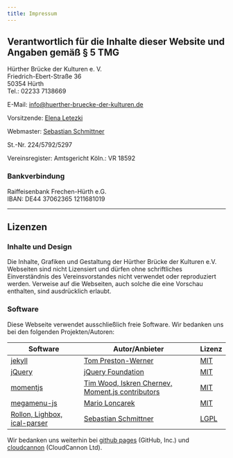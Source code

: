 ```yaml
---
title: Impressum
---
```



## Verantwortlich f&uuml;r die Inhalte dieser Website und Angaben gem&auml;&szlig; &sect; 5 TMG

H&uuml;rther Br&uuml;cke der Kulturen e. V.
<br>Friedrich-Ebert-Stra&szlig;e 36
<br>50354 H&uuml;rth
<br>Tel.: 02233 7138669

E-Mail: [info@huerther-bruecke-der-kulturen.de](mailto:info@huerther-bruecke-der-kulturen.de)

Vorsitzende: [Elena Letezki](mailto:e.letezki@huerther-bruecke-der-kulturen.de)

Webmaster: [Sebastian Schmittner](mailto:webmaster@huerther-brueke-der-kulturen.de)

St.-Nr. 224/5792/5297

Vereinsregister: Amtsgericht K&ouml;ln.: VR 18592

### Bankverbindung

Raiffeisenbank Frechen-H&uuml;rth e.G.
<br>IBAN: DE44 37062365 1211681019

---

## Lizenzen

### Inhalte und Design

Die Inhalte, Grafiken und Gestaltung der H&uuml;rther Br&uuml;cke der Kulturen e.V. Webseiten sind nicht Lizensiert und d&uuml;rfen ohne schriftliches Einverst&auml;ndnis des Vereinsvorstandes nicht verwendet oder reproduziert werden. Verweise auf die Webseiten, auch solche die eine Vorschau enthalten, sind ausdr&uuml;cklich erlaubt.

### Software

Diese Webseite verwendet ausschlie&szlig;lich freie Software. Wir bedanken uns bei den folgenden Projekten/Autoren:

| Software | Autor/Anbieter | Lizenz |
| --- | --- | --- |
| [jekyll](http://jekyllrb.com/) | [Tom Preston-Werner](https://jquery.org/team/) | [MIT](https://github.com/jekyll/jekyll/blob/master/LICENSE) |
| [jQuery](http://jquery.com/) | [jQuery Foundation](https://jquery.org/team/) | [MIT](https://jquery.org/license/) |
| [momentjs](http://momentjs.com/) | [Tim Wood, Iskren Chernev, Moment.js contributors](https://github.com/moment/moment/graphs/contributors) | [MIT](https://github.com/moment/moment/blob/develop/LICENSE) |
| [megamenu-js](https://github.com/marioloncarek/megamenu-js) | [Mario Loncarek](https://github.com/marioloncarek) | [MIT](https://github.com/marioloncarek/megamenu-js/blob/master/licence.md) |
| [Rollon, Lighbox, ical-parser](https://github.com/Echsecutor/js.echse) | [Sebastian Schmittner](http://echsecutables.schmittner.pw/de/index.html) | [LGPL](https://github.com/Echsecutor/js.echse/blob/master/LICENSE) |

Wir bedanken uns weiterhin bei [github pages](https://pages.github.com/) (GitHub, Inc.) und [cloudcannon](http://cloudcannon.com/) (CloudCannon Ltd).